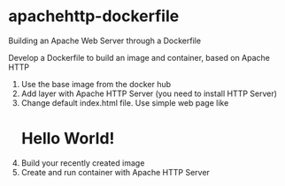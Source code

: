 # apachehttp-dockerfile
Building an Apache Web Server through a Dockerfile

Develop a Dockerfile to build an image and container, based on Apache HTTP

1. Use the base image from the docker hub
2. Add layer with Apache HTTP Server (you need to install HTTP Server)
3. Change default index.html file. Use simple web page like <h1>Hello World!</h1>
4. Build your recently created image
5. Create and run container with Apache HTTP Server
